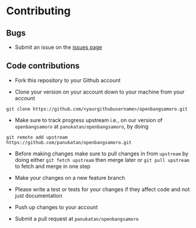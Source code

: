 # Contributing

## Bugs

* Submit an issue on the [issues page](https://github.com/panukatan/openbangsamoro/issues)

## Code contributions

* Fork this repository to your Github account

* Clone your version on your account down to your machine from your account

```
git clone https://github.com/<yourgithubusername>/openbangsamoro.git
```

* Make sure to track progress upstream i.e., on our version of `openbangsamoro`
at `panukatan/openbangsamoro`, by doing

```
git remote add upstream https://github.com/panukatan/openbangsamoro.git
```

* Before making changes make sure to pull changes in from `upstream` by doing
either `git fetch upstream` then merge later or `git pull upstream` to fetch
and merge in one step

* Make your changes on a new feature branch

* Please write a test or tests for your changes if they affect code and not just
documentation

* Push up changes to your account

* Submit a pull request at `panukatan/openbangsamoro`
